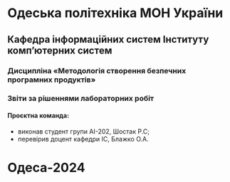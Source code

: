 # Одеська політехніка МОН України
## Кафедра інформаційних систем Інституту комп’ютерних систем
### Дисципліна «Методологія створення безпечних програмних продуктів»
### Звіти за рішеннями лабораторних робіт
#### Проєктна команда:
+ виконав студент групи АІ-202, Шостак Р.С;
+ перевірив доцент кафедри ІС, Блажко О.А.
# Одеса-2024
